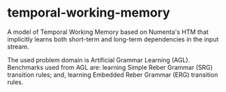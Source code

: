 # temporal-working-memory
A model of Temporal Working Memory based on Numenta's HTM that implicitly learns both short-term and long-term dependencies in the input stream. 

The used problem domain is Artificial Grammar Learning (AGL). Benchmarks used from AGL are: learning Simple Reber Grammar (SRG) transition rules; and, learning Embedded Reber Grammar (ERG) transition rules.
